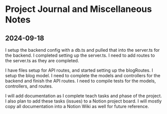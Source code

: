 # Project Journal and Miscellaneous Notes

## 2024-09-18

I setup the backend config with a db.ts and pulled that into the server.ts for
the backend. I completed setting up the server.ts. I need to add routes to the
server.ts as they are completed.

I have files setup for API routes, and started setting up the blogRoutes. I
setup the blog model. I need to complete the models and controllers for the
backend and finish the API routes. I need to compile tests for the models,
controllers, and routes.

I will add documentation as I complete teach tasks and phase of the project. I
also plan to add these tasks (issues) to a Notion project board. I will mostly
copy all documentation into a Notion Wiki as well for future reference.
